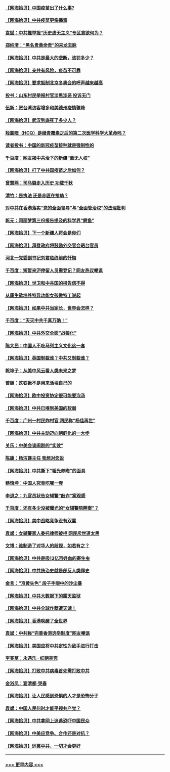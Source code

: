 #### [【网海拾贝】中国疫苗出了什么事?](../pages/nsc993/n12879124.md?t=04150002) 
#### [【网海拾贝】中共疫苗更像播毒](../pages/nsc993/n12876631.md?t=04150002) 
#### [袁斌：中共推举报“历史虚无主义”专区意欲何为？](../pages/nsc993/n12876530.md?t=04150002) 
#### [郑纯清：“黑名贵黄命贵”的来龙去脉](../pages/nsc993/n12875589.md?t=04150002) 
#### [【网海拾贝】中共是最大的垄断，该罚多少？](../pages/nsc993/n12874006.md?t=04150002) 
#### [【网海拾贝】亲共有风险，疫苗不可靠](../pages/nsc993/n12872224.md?t=04150002) 
#### [【网海拾贝】要求抵制北京冬奥会的呼声越来越高](../pages/nsc993/n12868962.md?t=04150002) 
#### [投书：山东村民举报村官涉黑涉恶 投诉无门](../pages/nsc993/n12869726.md?t=04150002) 
#### [伍新：贺台湾访客增多和美德州疫情骤降](../pages/nsc993/n12865651.md?t=04150002) 
#### [【网海拾贝】武汉到底死了多少人？](../pages/nsc993/n12863707.md?t=04150002) 
#### [羟氯喹（HCQ）是继青霉素之后的第二次医学科学大革命吗？](../pages/nsc993/n12638564.md?t=04150002) 
#### [读者投书：中国的新冠疫苗接种就是强制性的](../pages/nsc993/n12859932.md?t=04150002) 
#### [千百度：网友揭中共治下的新疆“毫无人权”](../pages/nsc993/n12858385.md?t=04150002) 
#### [【网海拾贝】打了中共国疫苗之后如何？](../pages/nsc993/n12857866.md?t=04150002) 
#### [曾慧燕：司马璐走入历史 功载千秋](../pages/nsc993/n12856996.md?t=04150002) 
#### [清竹：是执法 还是赤匪在抢劫？](../pages/nsc993/n12856952.md?t=04150002) 
#### [对中共在香港落实“党的全面领导”与“全面管治权”的法理批判](../pages/nsc993/n12856929.md?t=04150002) 
#### [乾元：闫丽梦第三份报告提及的科学界“鳄鱼”](../pages/nsc993/n12855985.md?t=04150002) 
#### [【网海拾贝】下一个新疆人将会是你们](../pages/nsc993/n12855864.md?t=04150002) 
#### [【网海拾贝】拜登政府将鼓励外交官会晤台官员](../pages/nsc993/n12853615.md?t=04150002) 
#### [河北一党委副书记刘君临终前的忏悔](../pages/nsc993/n12849420.md?t=04150002) 
#### [千百度：短暂来沪停留人员需登记？网友热议嘲讽](../pages/nsc993/n12853497.md?t=04150002) 
#### [【网海拾贝】世卫和中共国的报告信不得](../pages/nsc993/n12850902.md?t=04150002) 
#### [从康生欲培养特异功能女孩做特工说起](../pages/nsc993/n12849289.md?t=04150002) 
#### [【网海拾贝】如果中共当家长，世界会怎样？](../pages/nsc993/n12848436.md?t=04150002) 
#### [千百度：“天灭中共千真万确！”](../pages/nsc993/n12845659.md?t=04150002) 
#### [【网海拾贝】中共外交全面“战狼化”](../pages/nsc993/n12845607.md?t=04150002) 
#### [陈大民：中国人不吃马列主义文化这一套](../pages/nsc993/n12842496.md?t=04150002) 
#### [【网海拾贝】英国制裁谁？中共又制裁谁？](../pages/nsc993/n12840909.md?t=04150002) 
#### [乾坤子：从美中风云看人类未来之梦](../pages/nsc993/n12840590.md?t=04150002) 
#### [苦胆：这铁锹不是用来活埋自己的](../pages/nsc993/n12839512.md?t=04150002) 
#### [【网海拾贝】欧中投资协定很可能要泡汤](../pages/nsc993/n12835122.md?t=04150002) 
#### [【网海拾贝】中共已嗅到美国的软弱](../pages/nsc993/n12832411.md?t=04150002) 
#### [千百度：广州一村民炸村官 网民称“杨佳再世”](../pages/nsc993/n12832380.md?t=04150002) 
#### [【网海拾贝】中共主动迈向朝鲜化的一大步](../pages/nsc993/n12829887.md?t=04150002) 
#### [关乐：中美会谈闹剧的“实效”](../pages/nsc993/n12826698.md?t=04150002) 
#### [陈康：杨洁篪主任  我想对您说](../pages/nsc993/n12826609.md?t=04150002) 
#### [【网海拾贝】中共撕下“韬光养晦”的面具](../pages/nsc993/n12826459.md?t=04150002) 
#### [蔡慎坤：中国人究竟吃哪一套](../pages/nsc993/n12826010.md?t=04150002) 
#### [李退之：九官员状告女辅警“敲诈”案观感](../pages/nsc993/n12823984.md?t=04150002) 
#### [千百度：还有多少没被曝光的“女辅警陪睡案”？](../pages/nsc993/n12822136.md?t=04150002) 
#### [【网海拾贝】美中战略竞争没有双赢](../pages/nsc993/n12822105.md?t=04150002) 
#### [袁斌：女辅警家人委托律师被拒 网民斥世道太黑](../pages/nsc993/n12822004.md?t=04150002) 
#### [文博：谁制造了对华人的歧视，如若有之？](../pages/nsc993/n12821635.md?t=04150002) 
#### [【网海拾贝】中共是吸13亿百姓血的寄生虫](../pages/nsc993/n12819191.md?t=04150002) 
#### [【网海拾贝】中共统治史就是部反人类罪史](../pages/nsc993/n12816738.md?t=04150002) 
#### [金言：“京黄失色” 段子手眼中的沙尘暴](../pages/nsc993/n12815700.md?t=04150002) 
#### [【网海拾贝】中共大数据下的露天监狱](../pages/nsc993/n12811075.md?t=04150002) 
#### [【网海拾贝】中共全球作孽遭天谴！](../pages/nsc993/n12810258.md?t=04150002) 
#### [【网海拾贝】香港唤醒了全世界](../pages/nsc993/n12809100.md?t=04150002) 
#### [袁斌：中共称“完善香港选举制度”网友嘲讽](../pages/nsc993/n12808994.md?t=04150002) 
#### [【网海拾贝】美国应将中共定性为敌手进行打击](../pages/nsc993/n12806870.md?t=04150002) 
#### [李春草：永遇乐 · 红朝空壳](../pages/nsc993/n12805365.md?t=04150002) 
#### [【网海拾贝】打败中共病毒首先需打败中共](../pages/nsc993/n12803930.md?t=04150002) 
#### [金浴凤：宴清都‧哭春](../pages/nsc993/n12801601.md?t=04150002) 
#### [【网海拾贝】让人民感到恐惧的人才是恐怖分子](../pages/nsc993/n12799347.md?t=04150002) 
#### [袁斌：中国人民何时才能平视共产党？](../pages/nsc993/n12799306.md?t=04150002) 
#### [【网海拾贝】中共拿网上追逃恐吓中国民众](../pages/nsc993/n12796905.md?t=04150002) 
#### [【网海拾贝】中美应竞争、合作还是对抗？](../pages/nsc993/n12794675.md?t=04150002) 
#### [【网海拾贝】远离中共，一切才会更好](../pages/nsc993/n12793572.md?t=04150002) 

----
#### [ >>> 更早内容 <<< ](../indexes/nsc993-earlier.md)
